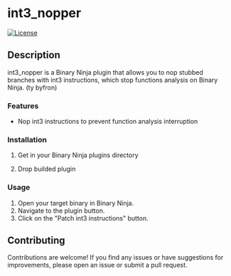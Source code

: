 # int3_nopper

[![License](https://img.shields.io/badge/license-MIT-blue.svg)](https://github.com/uniquadev/int3_nopper/blob/main/LICENSE)

## Description

int3_nopper is a Binary Ninja plugin that allows you to nop stubbed branches with int3 instructions, which stop functions analysis on Binary Ninja. (ty byfron)

### Features

- Nop int3 instructions to prevent function analysis interruption

### Installation

1. Get in your Binary Ninja plugins directory

2. Drop builded plugin

### Usage

1. Open your target binary in Binary Ninja.
2. Navigate to the plugin button.
3. Click on the "Patch int3 instructions" button.

## Contributing

Contributions are welcome! If you find any issues or have suggestions for improvements, please open an issue or submit a pull request.